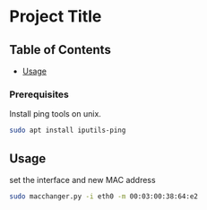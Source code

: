 # Project Title

## Table of Contents
- [Usage](#usage)

### Prerequisites

Install ping tools on unix.

```bash
sudo apt install iputils-ping
```


## Usage <a name = "usage"></a>

set the interface and new MAC address
```bash
sudo macchanger.py -i eth0 -m 00:03:00:38:64:e2
```
